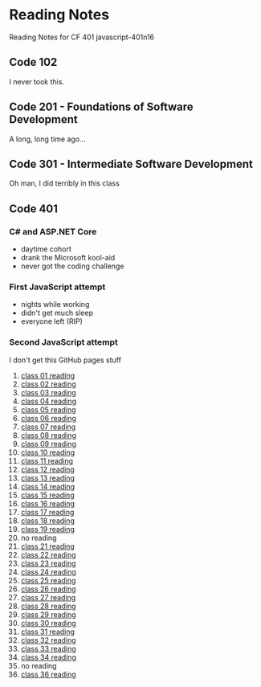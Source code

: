 # Reading Notes

Reading Notes for CF 401 javascript-401n16

## Code 102

I never took this.

## Code 201 - Foundations of Software Development

A long, long time ago...

## Code 301 - Intermediate Software Development

Oh man, I did terribly in this class

## Code 401

### C# and ASP.NET Core

- daytime cohort
- drank the Microsoft kool-aid
- never got the coding challenge

### First JavaScript attempt

- nights while working
- didn't get much sleep
- everyone left (RIP)

### Second JavaScript attempt

I don't get this GitHub pages stuff

1. [class 01 reading](class-01-reading.md)
2. [class 02 reading](class-02-reading.md)
3. [class 03 reading](class-03-reading.md)
4. [class 04 reading](class-04-reading.md)
5. [class 05 reading](class-05-reading.md)
6. [class 06 reading](class-06-reading.md)
7. [class 07 reading](class-07-reading.md)
8. [class 08 reading](class-08-reading.md)
9. [class 09 reading](class-09-reading.md)
10. [class 10 reading](class-10-reading.md)
11. [class 11 reading](class-11-reading.md)
12. [class 12 reading](class-12-reading.md)
13. [class 13 reading](class-13-reading.md)
14. [class 14 reading](class-14-reading.md)
15. [class 15 reading](class-15-reading.md)
16. [class 16 reading](class-16-reading.md)
17. [class 17 reading](class-17-reading.md)
18. [class 18 reading](class-18-reading.md)
19. [class 19 reading](class-19-reading.md)
20. no reading
21. [class 21 reading](class-21-reading.md)
22. [class 22 reading](class-22-reading.md)
23. [class 23 reading](class-23-reading.md)
24. [class 24 reading](class-24-reading.md)
25. [class 25 reading](class-25-reading.md)
26. [class 26 reading](class-26-reading.md)
27. [class 27 reading](class-27-reading.md)
28. [class 28 reading](class-28-reading.md)
29. [class 29 reading](class-29-reading.md)
30. [class 30 reading](class-30-reading.md)
31. [class 31 reading](class-31-reading.md)
32. [class 32 reading](class-32-reading.md)
33. [class 33 reading](class-33-reading.md)
34. [class 34 reading](class-34-reading.md)
35. no reading
36. [class 36 reading](class-36-reading.md)
